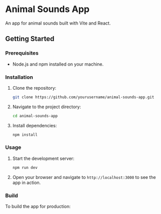 # Animal Sounds App

An app for animal sounds built with Vite and React.

## Getting Started

### Prerequisites

- Node.js and npm installed on your machine.

### Installation

1. Clone the repository:
   ```sh
   git clone https://github.com/yourusername/animal-sounds-app.git
   ```

2. Navigate to the project directory:
   ```sh
   cd animal-sounds-app
   ```

3. Install dependencies:
   ```sh
   npm install
   ```

### Usage

1. Start the development server:
   ```sh
   npm run dev
   ```

2. Open your browser and navigate to `http://localhost:3000` to see the app in action.

### Build

To build the app for production:
